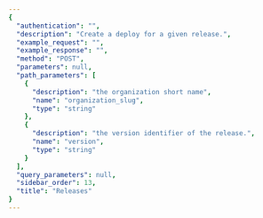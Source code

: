 ```yaml
---
{
  "authentication": "", 
  "description": "Create a deploy for a given release.", 
  "example_request": "", 
  "example_response": "", 
  "method": "POST", 
  "parameters": null, 
  "path_parameters": [
    {
      "description": "the organization short name", 
      "name": "organization_slug", 
      "type": "string"
    }, 
    {
      "description": "the version identifier of the release.", 
      "name": "version", 
      "type": "string"
    }
  ], 
  "query_parameters": null, 
  "sidebar_order": 13, 
  "title": "Releases"
}
---
```

